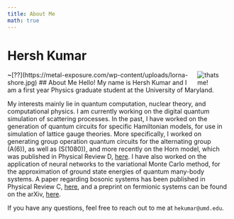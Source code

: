 ```yaml
---
title: About Me
math: true
---
```

# Hersh Kumar

<img src="https://metal-exposure.com/wp-content/uploads/lorna-shore.jpg" style="max-width:15%;min-width:40px;float:right;" alt="thats me!"/>
~[??](https://metal-exposure.com/wp-content/uploads/lorna-shore.jpg)
## About Me
Hello! My name is Hersh Kumar and I am a first year Physics graduate student at the University of Maryland.

My interests mainly lie in quantum computation, nuclear theory, and computational physics. I am currently working on the digital quantum simulation of scattering processes. In the past, I have worked on the generation of quantum circuits for specific Hamiltonian models, for use in simulation of lattice gauge theories. More specifically, I worked on generating group operation quantum circuits for the alternating group \(A(6)\), as well as \(S(1080)\), and more recently on the Horn model, which was published in Physical Review D, [here](https://journals.aps.org/prd/abstract/10.1103/PhysRevD.106.094504). I have also worked on the application of neural networks to the variational Monte Carlo method, for the approximation of ground state energies of quantum many-body systems. A paper regarding bosonic systems has been published in Physical Review C, [here](https://journals.aps.org/prc/abstract/10.1103/PhysRevC.109.034004), and a preprint on fermionic systems can be found on the arXiv, [here](https://arxiv.org/abs/2410.17383).

If you have any questions, feel free to reach out to me at `hekumar@umd.edu`.
